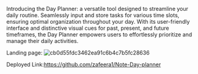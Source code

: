 Introducing the Day Planner: a versatile tool designed to streamline your daily routine. Seamlessly input and store tasks for various time slots, ensuring optimal organization throughout your day. With its user-friendly interface and distinctive visual cues for past, present, and future timeframes, the Day Planner empowers users to effortlessly prioritize and manage their daily activities.


Landing page:
![cb0d55fdc3462ea91c6b4c7b5fc28636](https://github.com/zafeera1/Note-Day-planner/assets/142850725/ee00b0b0-f27f-4da8-80e4-2a94a725453a)


Deployed Link:https://github.com/zafeera1/Note-Day-planner
